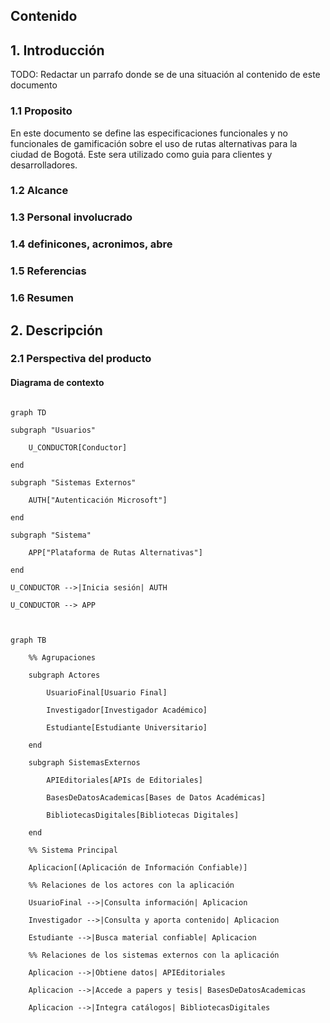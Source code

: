 
## Contenido
 
## 1. Introducción
 
TODO: Redactar un parrafo donde se de una situación al contenido de este documento
 
### 1.1 Proposito
 
En este documento se define las especificaciones funcionales y no funcionales de gamificación sobre el uso de rutas alternativas para la ciudad de Bogotá. Este sera utilizado como guia para clientes y desarrolladores.
 
### 1.2 Alcance
 
### 1.3 Personal involucrado
 
### 1.4 definicones, acronimos, abre

### 1.5 Referencias
 
### 1.6 Resumen
 
## 2. Descripción
 
### 2.1 Perspectiva del producto
 
#### Diagrama de contexto 

```mermaid

graph TD

subgraph "Usuarios"

    U_CONDUCTOR[Conductor]

end

subgraph "Sistemas Externos"

    AUTH["Autenticación Microsoft"]

end

subgraph "Sistema"

    APP["Plataforma de Rutas Alternativas"]

end

U_CONDUCTOR -->|Inicia sesión| AUTH

U_CONDUCTOR --> APP
 
```
 
``` mermaid

graph TB

    %% Agrupaciones

    subgraph Actores

        UsuarioFinal[Usuario Final]

        Investigador[Investigador Académico]

        Estudiante[Estudiante Universitario]

    end
 
    subgraph SistemasExternos

        APIEditoriales[APIs de Editoriales]

        BasesDeDatosAcademicas[Bases de Datos Académicas]

        BibliotecasDigitales[Bibliotecas Digitales]

    end
 
    %% Sistema Principal

    Aplicacion[(Aplicación de Información Confiable)]
 
    %% Relaciones de los actores con la aplicación

    UsuarioFinal -->|Consulta información| Aplicacion

    Investigador -->|Consulta y aporta contenido| Aplicacion

    Estudiante -->|Busca material confiable| Aplicacion
 
    %% Relaciones de los sistemas externos con la aplicación

    Aplicacion -->|Obtiene datos| APIEditoriales

    Aplicacion -->|Accede a papers y tesis| BasesDeDatosAcademicas

    Aplicacion -->|Integra catálogos| BibliotecasDigitales

```
 

